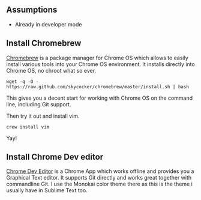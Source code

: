 ## Assumptions

 - Already in developer mode


## Install Chromebrew

  [Chromebrew](http://skycocker.github.io/chromebrew/) is a package manager for Chrome OS which allows to easily install various tools into your Chrome OS environment. It installs directly into Chrome OS, no chroot what so ever.

    wget -q -O - https://raw.github.com/skycocker/chromebrew/master/install.sh | bash

  This gives you a decent start for working with Chrome OS on the command line, including Git support.

  Then try it out and install vim.

    crew install vim

  Yay!

## Install Chrome Dev editor

  [Chrome Dev Editor](https://chrome.google.com/webstore/detail/chrome-dev-editor-develop/pnoffddplpippgcfjdhbmhkofpnaalpg) is a Chrome App which works offline and provides you a Graphical Text editor. It supports Git directly and works great together with commandline Git. I use the Monokai color theme there as this is the theme i usually have in Sublime Text too.

